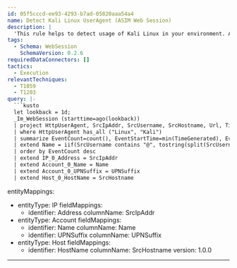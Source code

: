 ```yaml
---
id: 05f5cccd-ee93-4293-b7ad-05820aaa54a4
name: Detect Kali Linux UserAgent (ASIM Web Session)
description: |
  'This rule helps to detect usage of Kali Linux in your environment. Attackers might utilize Kali Linux's tools and features for unauthorized penetration testing, reconnaissance, or exploitation attempts.'
tags:
  - Schema: WebSession
    SchemaVersion: 0.2.6
requiredDataConnectors: []
tactics:
  - Execution
relevantTechniques:
  - T1059
  - T1203
query: |-
  ```kusto
  let lookback = 1d;
  _Im_WebSession (starttime=ago(lookback))
  | project HttpUserAgent, SrcIpAddr, SrcUsername, SrcHostname, Url, TimeGenerated
  | where HttpUserAgent has_all ("Linux", "Kali")
  | summarize EventCount=count(), EventStartTime=min(TimeGenerated), EventEndTime = max(TimeGenerated), URLs = make_set(Url,100) by HttpUserAgent, SrcIpAddr, SrcUsername, SrcHostname
  | extend Name = iif(SrcUsername contains "@", tostring(split(SrcUsername,'@',0)[0]),SrcUsername), UPNSuffix = iif(SrcUsername contains "@",tostring(split(SrcUsername,'@',1)[0]),"")
  | order by EventCount desc
  | extend IP_0_Address = SrcIpAddr
  | extend Account_0_Name = Name
  | extend Account_0_UPNSuffix = UPNSuffix
  | extend Host_0_HostName = SrcHostname
  ```
entityMappings:
  - entityType: IP
    fieldMappings:
      - identifier: Address
        columnName: SrcIpAddr
  - entityType: Account
    fieldMappings:
      - identifier: Name
        columnName: Name
      - identifier: UPNSuffix
        columnName: UPNSuffix
  - entityType: Host
    fieldMappings:
      - identifier: HostName
        columnName: SrcHostname
version: 1.0.0
---
```


